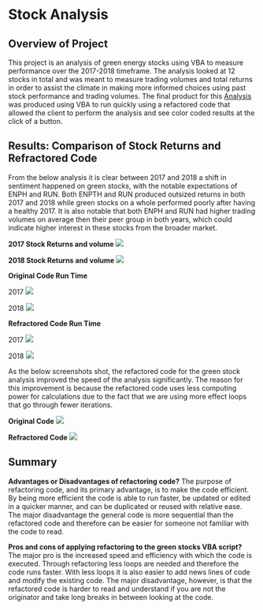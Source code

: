 # Stock Analysis

## Overview of Project
This project is an analysis of green energy stocks using VBA to measure performance over the 2017-2018 timeframe. The analysis looked at 12 stocks in total and was meant to measure trading volumes and total returns in order to assist the climate in making more informed choices using past stock performance and trading volumes. The final product for this [Analysis](https://github.com/AsaHolley/Stock-Analysis/blob/main/Challenge_AH.xlsm) was produced using VBA to run quickly using a refactored code that allowed the client to perform the analysis and see color coded results at the click of a button. 

## Results: Comparison of Stock Returns and Refractored Code

From the below analysis it is clear between 2017 and 2018 a shift in sentiment happened on green stocks, with the notable expectations of ENPH and RUN. Both ENPTH and RUN produced outsized returns in both 2017 and 2018 while green stocks on a whole performed poorly after having a healthy 2017. It is also notable that both ENPH and RUN had higher trading volumes on average then their peer group in both years, which could indicate higher interest in these stocks from the broader market.  

**2017 Stock Returns and volume**
![](https://github.com/AsaHolley/Stock-Analysis/blob/main/2017%20Analysis.png)


**2018 Stock Returns and volume**
![](https://github.com/AsaHolley/Stock-Analysis/blob/main/2018%20Analysis.png)



**Original Code Run Time**

2017
![](https://github.com/AsaHolley/Stock-Analysis/blob/main/Non-refractored%20Code%202017.png) 


2018
![](https://github.com/AsaHolley/Stock-Analysis/blob/main/Non-refractored%20Code%202018.png)

**Refractored Code Run Time**

2017
![](https://github.com/AsaHolley/Stock-Analysis/blob/main/Refractored%20Code%202017.png)


2018
![](https://github.com/AsaHolley/Stock-Analysis/blob/main/Refractored%20Code%202018.png)

As the below screenshots shot, the refactored code for the green stock analysis improved the speed of the analysis significantly. The reason for this improvement is because the refactored code uses less computing power for calculations due to the fact that we are using more effect loops that go through fewer iterations. 

**Original Code**
![](https://github.com/AsaHolley/Stock-Analysis/blob/main/All%20Stocks%20Analysis%20VBA%20Code.png)

**Refractored Code**
![](https://github.com/AsaHolley/Stock-Analysis/blob/main/All%20Stock%20Analysis%20VBA%20Code%20Refractored.png) 

## Summary


**Advantages or Disadvantages of refactoring code?**
The purpose of refactoring code, and its primary advantage, is to make the code efficient. By being more efficient the code is able to run faster, be updated or edited in a quicker manner, and can be duplicated or reused with relative ease.  The major disadvantage the general code is more sequential than the refactored code and therefore can be easier for someone not familiar with the code to read.


**Pros and cons of applying refactoring to the green stocks VBA script?**
The major pro is the increased speed and efficiency with which the code is executed. Through refactoring less loops are needed and therefore the code runs faster. With less loops it is also easier to add news lines of code and modify the existing code. The major disadvantage, however, is that the refactored code is harder to read and understand if you are not the originator and take long breaks in between looking at the code. 


